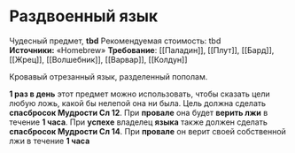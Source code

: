 # Раздвоенный язык

Чудесный предмет, **tbd**
Рекомендуемая стоимость: tbd
**Источники:** «Homebrew»
**Требование**: [[Паладин]], [[Плут]], [[Бард]], [[Жрец]], [[Волшебник]], [[Варвар]], [[Колдун]]

Кровавый отрезанный язык, разделенный пополам.

**1 раз в день** этот предмет можно использовать, чтобы сказать цели любую ложь, какой бы нелепой она ни была. Цель должна сделать **спасбросок Мудрости Сл 12**. При **провале** она будет **верить лжи** в течение **1 часа**. При **успехе** владелец **языка** также должен сделать **спасбросок Мудрости Сл 14**. При **провале** он верит своей собственной лжи в течение **1 часа**